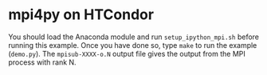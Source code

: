 # mpi4py on HTCondor

You should load the Anaconda module and run `setup_ipython_mpi.sh` before
running this example.  Once you have done so, type `make` to run the example
(`demo.py`).  The `mpisub-XXXX-o.N` output file gives the output from the MPI
process with rank N.

